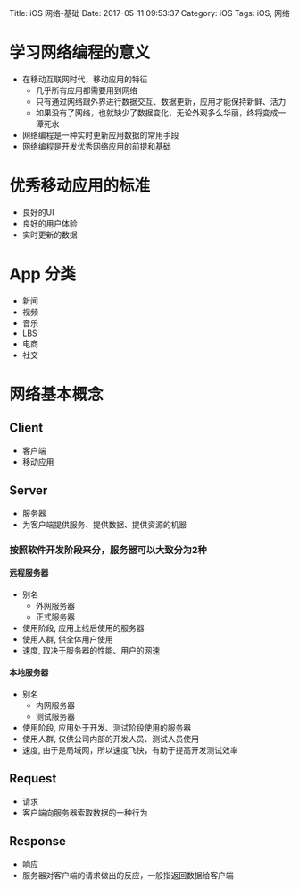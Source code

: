 Title: iOS 网络-基础
Date: 2017-05-11 09:53:37
Category: iOS
Tags: iOS, 网络

学习网络编程的意义
===============

* 在移动互联网时代，移动应用的特征
    * 几乎所有应用都需要用到网络
    * 只有通过网络跟外界进行数据交互、数据更新，应用才能保持新鲜、活力
    * 如果没有了网络，也就缺少了数据变化，无论外观多么华丽，终将变成一潭死水
* 网络编程是一种实时更新应用数据的常用手段
* 网络编程是开发优秀网络应用的前提和基础

优秀移动应用的标准
===============

* 良好的UI
* 良好的用户体验
* 实时更新的数据

App 分类
========

* 新闻
* 视频
* 音乐
* LBS
* 电商
* 社交

网络基本概念
==========

## Client

* 客户端
* 移动应用

## Server
* 服务器
* 为客户端提供服务、提供数据、提供资源的机器

### 按照软件开发阶段来分，服务器可以大致分为2种

#### 远程服务器

* 别名
    * 外网服务器
    * 正式服务器
* 使用阶段, 应用上线后使用的服务器
* 使用人群, 供全体用户使用
* 速度, 取决于服务器的性能、用户的网速

#### 本地服务器

* 别名
    * 内网服务器
    * 测试服务器
* 使用阶段, 应用处于开发、测试阶段使用的服务器
* 使用人群, 仅供公司内部的开发人员、测试人员使用
* 速度, 由于是局域网，所以速度飞快，有助于提高开发测试效率

## Request

* 请求
* 客户端向服务器索取数据的一种行为

## Response

* 响应
* 服务器对客户端的请求做出的反应，一般指返回数据给客户端



